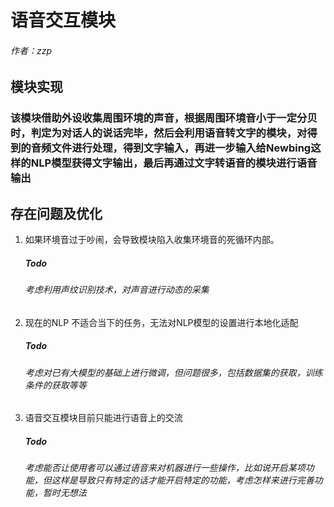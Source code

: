 # 语音交互模块
###### 作者：zzp

## 模块实现

### 该模块借助外设收集周围环境的声音，根据周围环境音小于一定分贝时，判定为对话人的说话完毕，然后会利用语音转文字的模块，对得到的音频文件进行处理，得到文字输入，再进一步输入给Newbing这样的NLP模型获得文字输出，最后再通过文字转语音的模块进行语音输出

## 存在问题及优化
1. 如果环境音过于吵闹，会导致模块陷入收集环境音的死循环内部。
   ##### Todo 
   ###### 考虑利用声纹识别技术，对声音进行动态的采集
2. 现在的NLP 不适合当下的任务，无法对NLP模型的设置进行本地化适配
   ##### Todo
   ###### 考虑对已有大模型的基础上进行微调，但问题很多，包括数据集的获取，训练条件的获取等等
3. 语音交互模块目前只能进行语音上的交流
   ##### Todo
   ###### 考虑能否让使用者可以通过语音来对机器进行一些操作，比如说开启某项功能，但这样是导致只有特定的话才能开启特定的功能，考虑怎样来进行完善功能，暂时无想法


